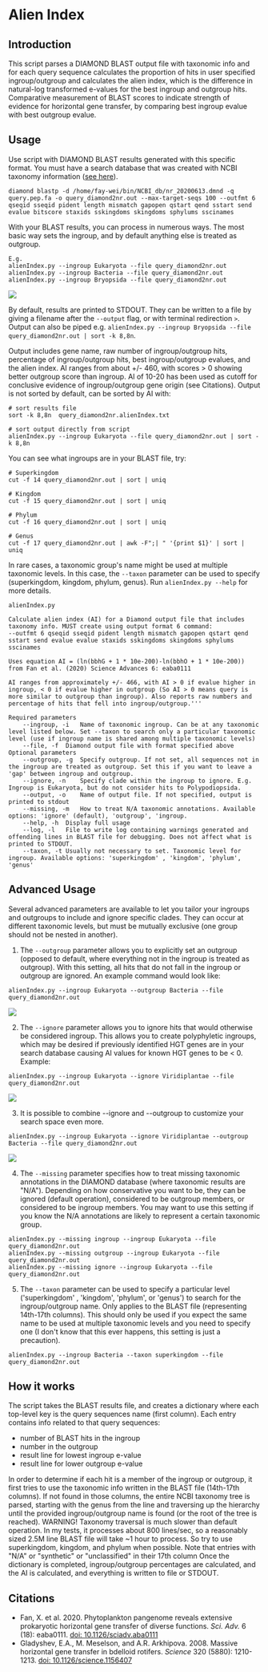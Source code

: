 # Alien Index
## Introduction
This script parses a DIAMOND BLAST output file with taxonomic info and for each query sequence calculates the proportion of hits in user specified ingroup/outgroup and calculates the alien index, which is the difference in natural-log transformed e-values for the best ingroup and outgroup hits.
Comparative measurement of BLAST scores to indicate strength of evidence for horizontal gene transfer, by comparing best ingroup evalue with best outgroup evalue.

## Usage
Use script with DIAMOND BLAST results generated with this specific format. You must have a search database that was created with NCBI taxonomy information ([see here](https://github.com/bbuchfink/diamond/wiki/3.-Command-line-options#makedb-options)).
```
diamond blastp -d /home/fay-wei/bin/NCBI_db/nr_20200613.dmnd -q query.pep.fa -o query_diamond2nr.out --max-target-seqs 100 --outfmt 6 qseqid sseqid pident length mismatch gapopen qstart qend sstart send evalue bitscore staxids sskingdoms skingdoms sphylums sscinames
```
With your BLAST results, you can process in numerous ways. The most basic way sets the ingroup, and by default anything else is treated as outgroup.
```
E.g.
alienIndex.py --ingroup Eukaryota --file query_diamond2nr.out
alienIndex.py --ingroup Bacteria --file query_diamond2nr.out
alienIndex.py --ingroup Bryopsida --file query_diamond2nr.out
```
<img src="images/AI_options_ingroup.png">

By default, results are printed to STDOUT. They can be written to a file by giving a filename after the `--output` flag, or with terminal redirection `>`. Output can also be piped e.g. `alienIndex.py --ingroup Bryopsida --file query_diamond2nr.out | sort -k 8,8n`.  

Output includes gene name, raw number of ingroup/outgroup hits, percentage of ingroup/outgroup hits, best ingroup/outgroup evalues, and the alien index. AI ranges from about +/- 460, with scores > 0 showing better outgroup score than ingroup. AI of 10-20 has been used as cutoff for conclusive evidence of ingroup/outgroup gene origin (see Citations). Output is not sorted by default, can be sorted by AI with:
```
# sort results file
sort -k 8,8n  query_diamond2nr.alienIndex.txt

# sort output directly from script
alienIndex.py --ingroup Eukaryota --file query_diamond2nr.out | sort -k 8,8n
```
You can see what ingroups are in your BLAST file, try:
```
# Superkingdom
cut -f 14 query_diamond2nr.out | sort | uniq

# Kingdom
cut -f 15 query_diamond2nr.out | sort | uniq

# Phylum
cut -f 16 query_diamond2nr.out | sort | uniq

# Genus
cut -f 17 query_diamond2nr.out | awk -F";| " '{print $1}' | sort | uniq
```
In rare cases, a taxonomic group's name might be used at multiple taxonomic levels. In this case, the `--taxon` parameter can be used to specify (superkingdom, kingdom, phylum, genus). Run `alienIndex.py --help` for more details.
```
alienIndex.py

Calculate alien index (AI) for a Diamond output file that includes taxonomy info. MUST create using output format 6 command:
--outfmt 6 qseqid sseqid pident length mismatch gapopen qstart qend sstart send evalue evalue staxids sskingdoms skingdoms sphylums sscinames

Uses equation AI = (ln(bbhG + 1 * 10e-200)-ln(bbhO + 1 * 10e-200)) from Fan et al. (2020) Science Advances 6: eaba0111

AI ranges from approximately +/- 466, with AI > 0 if evalue higher in ingroup, < 0 if evalue higher in outgroup (So AI > 0 means query is more similar to outgroup than ingroup). Also reports raw numbers and percentage of hits that fell into ingroup/outgroup.'''

Required parameters
	--ingroup, -i	Name of taxonomic ingroup. Can be at any taxonomic level listed below. Set --taxon to search only a particular taxonomic level (use if ingroup name is shared among multiple taxonomic levels)
	--file, -f	Diamond output file with format specified above
Optional parameters
	--outgroup, -g	Specify outgroup. If not set, all sequences not in the ingroup are treated as outgroup. Set this if you want to leave a 'gap' between ingroup and outgroup.
	--ignore, -n	Specify clade within the ingroup to ignore. E.g. Ingroup is Eukaryota, but do not consider hits to Polypodiopsida.
	--output, -o	Name of output file. If not specified, output is printed to stdout
	--missing, -m	How to treat N/A taxonomic annotations. Available options: 'ignore' (default), 'outgroup', 'ingroup.
	--help, -h	Display full usage
	--log, -l	File to write log containing warnings generated and offending lines in BLAST file for debugging. Does not affect what is printed to STDOUT.
	--taxon, -t	Usually not necessary to set. Taxonomic level for ingroup. Available options: 'superkingdom' , 'kingdom', 'phylum', 'genus'
```


## Advanced Usage
Several advanced parameters are available to let you tailor your ingroups and outgroups to include and ignore specific clades. They can occur at different taxonomic levels, but must be mutually exclusive (one group should not be nested in another).
1. The `--outgroup` parameter allows you to explicitly set an outgroup (opposed to default, where everything not in the ingroup is treated as outgroup). With this setting, all hits that do not fall in the ingroup or outgroup are ignored. An example command would look like:
```
alienIndex.py --ingroup Eukaryota --outgroup Bacteria --file query_diamond2nr.out
```
<img src="images/AI_options_ingroup_outgroup.png">


2. The `--ignore` parameter allows you to ignore hits that would otherwise be considered ingroup. This allows you to create polyphyletic ingroups, which may be desired if previously identified HGT genes are in your search database causing AI values for known HGT genes to be < 0. Example:
```
alienIndex.py --ingroup Eukaryota --ignore Viridiplantae --file query_diamond2nr.out
```
<img src="images/AI_options_ingroup_ignore.png">


3. It is possible to combine --ignore and --outgroup to customize your search space even more.
```
alienIndex.py --ingroup Eukaryota --ignore Viridiplantae --outgroup Bacteria --file query_diamond2nr.out
```
<img src="images/AI_options_ingroup_outgroup_ignore.png">


4. The `--missing` parameter specifies how to treat missing taxonomic annotations in the DIAMOND database (where taxonomic results are "N/A"). Depending on how conservative you want to be, they can be ignored (default operation), considered to be outgroup members, or considered to be ingroup members. You may want to use this setting if you know the N/A annotations are likely to represent a certain taxonomic group.
```
alienIndex.py --missing ingroup --ingroup Eukaryota --file query_diamond2nr.out
alienIndex.py --missing outgroup --ingroup Eukaryota --file query_diamond2nr.out
alienIndex.py --missing ignore --ingroup Eukaryota --file query_diamond2nr.out
```
5. The `--taxon` parameter can be used to specify a particular level ('superkingdom' , 'kingdom', 'phylum', or 'genus') to search for the ingroup/outgroup name. Only applies to the BLAST file (representing 14th-17th columns). This should only be used if you expect the same name to be used at multiple taxonomic levels and you need to specify one (I don't know that this ever happens, this setting is just a precaution).
```
alienIndex.py --ingroup Bacteria --taxon superkingdom --file query_diamond2nr.out
```

## How it works
The script takes the BLAST results file, and creates a dictionary where each top-level key is the query sequences name (first column). Each entry contains info related to that query sequences:
* number of BLAST hits in the ingroup
* number in the outgroup
* result line for lowest ingroup e-value
* result line for lower outgroup e-value

In order to determine if each hit is a member of the ingroup or outgroup, it first tries to use the taxonomic info written in the BLAST file (14th-17th columns). If not found in those columns, the entire NCBI taxonomy tree is parsed, starting with the genus from the line and traversing up the hierarchy until the provided ingroup/outgroup name is found (or the root of the tree is reached). WARNING! Taxonomy traversal is much slower than default operation. In my tests, it processes about 800 lines/sec, so a reasonably sized 2.5M line BLAST file will take ~1 hour to process. So try to use superkingdom, kingdom, and phylum when possible. Note that entries with "N/A" or "synthetic" or "unclassified" in their 17th column Once the dictionary is completed, ingroup/outgroup percentages are calculated, and the AI is calculated, and everything is written to file or STDOUT.


## Citations
* Fan, X. et al. 2020. Phytoplankton pangenome reveals extensive prokaryotic horizontal gene transfer of diverse functions. <i>Sci. Adv.</i> 6 (18): eaba0111. [doi: 10.1126/sciadv.aba0111](https://advances.sciencemag.org/content/6/18/eaba0111)
* Gladyshev, E.A., M. Meselson, and A.R. Arkhipova. 2008. Massive horizontal gene transfer in bdelloid rotifers. <i>Science</i> 320 (5880): 1210-1213. [doi: 10.1126/science.1156407](https://science.sciencemag.org/content/320/5880/1210)

